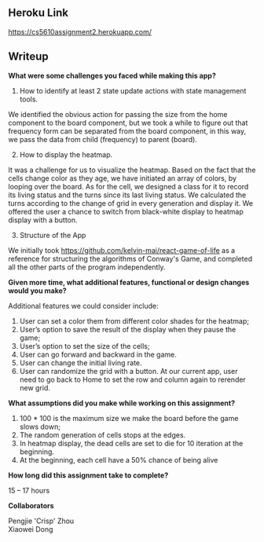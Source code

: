 

## Heroku Link

https://cs5610assignment2.herokuapp.com/



## Writeup

**What were some challenges you faced while making this app?**

1. How to identify at least 2 state update actions with state management tools. 

We identified the obvious action for passing the size from the home component to the board component, but we took a while to figure out that frequency form can be separated from the board component, in this way, we pass the data from child (frequency) to parent (board).

2. How to display the heatmap.

It was a challenge for us to visualize the heatmap. Based on the fact that the cells change color as they age, we have initiated an array of colors, by looping over the board. As for the cell, we designed a class for it to record its living status and the turns since its last living status. We calculated the turns according to the change of grid in every generation and display it. We offered the user a chance to switch from black-white display to heatmap display with a button.

3. Structure of the App
 
 We initially took https://github.com/kelvin-mai/react-game-of-life as a reference for structuring the algorithms of Conway's Game, and completed all the other      parts of the program independently.
 

**Given more time, what additional features, functional or design changes would you make?**

Additional features we could consider include:

1. User can set a color them from different color shades for the heatmap;
2. User’s option to save the result of the display when they pause the game;
3. User’s option to set the size of the cells;
4. User can go forward and backward in the game.
5. User can change the initial living rate.
6. User can randomize the grid with a button. At our current app, user need to go back to Home to set the row and column again to rerender new grid.

 

**What assumptions did you make while working on this assignment?**

1.   100 * 100 is the maximum size we make the board before the game slows down;
2. The random generation of cells stops at the edges.
3. In heatmap display,  the dead cells are set to die for 10 iteration at the beginning.
4.   At the beginning, each cell have a 50% chance of being alive

 

**How long did this assignment take to complete?**

   15 – 17 hours
   
   
   
**Collaborators**  

  Pengjie 'Crisp' Zhou <br>
  Xiaowei Dong

